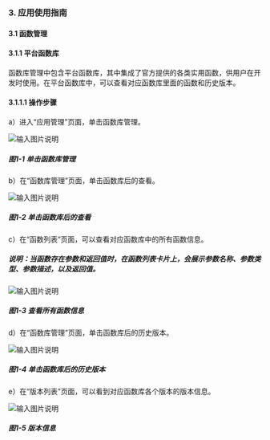 ### 3. 应用使用指南

#### 3.1 函数管理

#### 3.1.1 平台函数库

函数库管理中包含平台函数库，其中集成了官方提供的各类实用函数，供用户在开发时使用。在平台函数库中，可以查看对应函数库里面的函数和历史版本。

#### 3.1.1.1 操作步骤

a）进入“应用管理”页面，单击函数库管理。

![输入图片说明](../../../../images/%20SoFlu%EF%BC%88%E5%89%8D%E7%AB%AF%EF%BC%89%E5%85%A8%E8%87%AA%E5%8A%A8%E5%BC%80%E5%8F%91%E5%B9%B3%E5%8F%B0%E6%95%99%E7%A8%8B/1.%20%E6%9C%80%E6%96%B0%E7%89%88%E6%9C%AC%20-%20%E6%9B%B4%E6%96%B0%E6%97%A5%E6%9C%9F%20-%202023.01.10/3.%20%E5%BA%94%E7%94%A8%E4%BD%BF%E7%94%A8%E6%8C%87%E5%8D%97/1.%20%E5%87%BD%E6%95%B0%E7%AE%A1%E7%90%86/image.png)

##### 图1-1 单击函数库管理

b）在“函数库管理”页面，单击函数库后的查看。

![输入图片说明](../../../../images/%20SoFlu%EF%BC%88%E5%89%8D%E7%AB%AF%EF%BC%89%E5%85%A8%E8%87%AA%E5%8A%A8%E5%BC%80%E5%8F%91%E5%B9%B3%E5%8F%B0%E6%95%99%E7%A8%8B/1.%20%E6%9C%80%E6%96%B0%E7%89%88%E6%9C%AC%20-%20%E6%9B%B4%E6%96%B0%E6%97%A5%E6%9C%9F%20-%202023.01.10/3.%20%E5%BA%94%E7%94%A8%E4%BD%BF%E7%94%A8%E6%8C%87%E5%8D%97/1.%20%E5%87%BD%E6%95%B0%E7%AE%A1%E7%90%86/1-2.png)

##### 图1-2 单击函数库后的查看

c）在“函数列表”页面，可以查看对应函数库中的所有函数信息。

##### 说明：当函数存在参数和返回值时，在函数列表卡片上，会展示参数名称、参数类型、参数描述，以及返回值。

![输入图片说明](../../../../images/%20SoFlu%EF%BC%88%E5%89%8D%E7%AB%AF%EF%BC%89%E5%85%A8%E8%87%AA%E5%8A%A8%E5%BC%80%E5%8F%91%E5%B9%B3%E5%8F%B0%E6%95%99%E7%A8%8B/1.%20%E6%9C%80%E6%96%B0%E7%89%88%E6%9C%AC%20-%20%E6%9B%B4%E6%96%B0%E6%97%A5%E6%9C%9F%20-%202023.01.10/3.%20%E5%BA%94%E7%94%A8%E4%BD%BF%E7%94%A8%E6%8C%87%E5%8D%97/1.%20%E5%87%BD%E6%95%B0%E7%AE%A1%E7%90%86/1-3.png)

##### 图1-3 查看所有函数信息

d）在“函数库管理”页面，单击函数库后的历史版本。

![输入图片说明](../../../../images/%20SoFlu%EF%BC%88%E5%89%8D%E7%AB%AF%EF%BC%89%E5%85%A8%E8%87%AA%E5%8A%A8%E5%BC%80%E5%8F%91%E5%B9%B3%E5%8F%B0%E6%95%99%E7%A8%8B/1.%20%E6%9C%80%E6%96%B0%E7%89%88%E6%9C%AC%20-%20%E6%9B%B4%E6%96%B0%E6%97%A5%E6%9C%9F%20-%202023.01.10/3.%20%E5%BA%94%E7%94%A8%E4%BD%BF%E7%94%A8%E6%8C%87%E5%8D%97/1.%20%E5%87%BD%E6%95%B0%E7%AE%A1%E7%90%86/1-4.png)

##### 图1-4 单击函数库后的历史版本

e）在“版本列表”页面，可以看到对应函数库各个版本的版本信息。

![输入图片说明](../../../../images/%20SoFlu%EF%BC%88%E5%89%8D%E7%AB%AF%EF%BC%89%E5%85%A8%E8%87%AA%E5%8A%A8%E5%BC%80%E5%8F%91%E5%B9%B3%E5%8F%B0%E6%95%99%E7%A8%8B/1.%20%E6%9C%80%E6%96%B0%E7%89%88%E6%9C%AC%20-%20%E6%9B%B4%E6%96%B0%E6%97%A5%E6%9C%9F%20-%202023.01.10/3.%20%E5%BA%94%E7%94%A8%E4%BD%BF%E7%94%A8%E6%8C%87%E5%8D%97/1.%20%E5%87%BD%E6%95%B0%E7%AE%A1%E7%90%86/1-5.png)

##### 图1-5 版本信息
